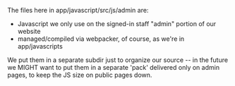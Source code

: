 The files here in app/javascript/src/js/admin are:

* Javascript we only use on the signed-in staff "admin" portion of our website
* managed/compiled via webpacker, of course, as we're in app/javascripts

We put them in a separate subdir just to organize our source -- in the future we MIGHT want to put them in a separate 'pack' delivered only on admin pages, to keep the JS size on public pages down.
